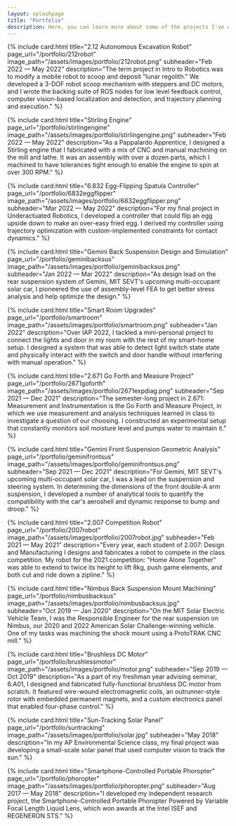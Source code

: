 ```yaml
---
layout: splashpage
title: "Portfolio"
description: Here, you can learn more about some of the projects I've worked on for engineering teams and classes, as well as my personal projects.
---
```



{% include card.html
    title="2.12 Autonomous Excavation Robot"
    page_url="/portfolio/212robot"
    image_path="/assets/images/portfolio/212robot.png"
    subheader="Feb 2022 — May 2022"
    description="The term project in Intro to Robotics was to modify a mobile robot to scoop and deposit \"lunar regolith.\" We developed a 3-DOF robot scoop mechanism with steppers and DC motors, and I wrote the backing suite of ROS nodes for low level feedback control, computer vision-based localization and detection, and trajectory planning and execution."
%}

{% include card.html
    title="Stirling Engine"
    page_url="/portfolio/stirlingengine"
    image_path="/assets/images/portfolio/stirlingengine.png"
    subheader="Feb 2022 — May 2022"
    description="As a Pappalardo Apprentice, I designed a Stirling engine that I fabricated with a mix of CNC and manual machining on the mill and lathe. It was an assembly with over a dozen parts, which I machined to have tolerances tight enough to enable the engine to spin at over 300 RPM."
%}

{% include card.html
    title="6.832 Egg-Flipping Spatula Controller"
    page_url="/portfolio/6832eggflipper"
    image_path="/assets/images/portfolio/6832eggflipper.png"
    subheader="Mar 2022 — May 2022"
    description="For my final project in Underactuated Robotics, I developed a controller that could flip an egg upside down to make an over-easy fried egg. I derived my controller using trajectory optimization with custom-implemented constraints for contact dynamics."
%}

{% include card.html
    title="Gemini Back Suspension Design and Simulation"
    page_url="/portfolio/geminibacksus"
    image_path="/assets/images/portfolio/geminibacksus.png"
    subheader="Jan 2022 — Mar 2022"
    description="As design lead on the rear suspension system of Gemini, MIT SEVT's upcoming multi-occupant solar car, I pioneered the use of assembly-level FEA to get better stress analysis and help optimize the design."
%}

{% include card.html
    title="Smart Room Upgrades"
    page_url="/portfolio/smartroom"
    image_path="/assets/images/portfolio/smartroom.png"
    subheader="Jan 2022"
    description="Over IAP 2022, I tackled a mini-personal project to connect the lights and door in my room with the rest of my smart-home setup. I designed a system that was able to detect light switch state state and physically interact with the switch and door handle without interfering with manual operation."
%}

{% include card.html
    title="2.671 Go Forth and Measure Project"
    page_url="/portfolio/2671goforth"
    image_path="/assets/images/portfolio/2671expdiag.png"
    subheader="Sep 2021 — Dec 2021"
    description="The semester-long project in 2.671: Measurement and Instrumentation is the Go Forth and Measure Project, in which we use measurement and analysis techniques learned in class to investigate a question of our choosing. I constructed an experimental setup that constantly monitors soil moisture level and pumps water to maintain it."
%}

{% include card.html
    title="Gemini Front Suspension Geometric Analysis"
    page_url="/portfolio/geminifrontsus"
    image_path="/assets/images/portfolio/geminifrontsus.png"
    subheader="Sep 2021 — Dec 2021"
    description="For Gemini, MIT SEVT's upcoming multi-occupant solar car, I was a lead on the suspension and steering system. In determining the dimensions of the front double-A arm suspension, I developed a number of analytical tools to quantify the compatibility with the car's aeroshell and dynamic response to bump and droop."
%}

{% include card.html
    title="2.007 Competition Robot"
    page_url="/portfolio/2007robot"
    image_path="/assets/images/portfolio/2007robot.jpg"
    subheader="Feb 2021 — May 2021"
    description="Every year, each student of 2.007: Design and Manufacturing I designs and fabricates a robot to compete in the class competition. My robot for the 2021 competition: \"Home Alone Together\" was able to extend to twice its height to lift 8kg, push game elements, and both cut and ride down a zipline."
%}

{% include card.html
    title="Nimbus Back Suspension Mount Machining"
    page_url="/portfolio/nimbusbacksus"
    image_path="/assets/images/portfolio/nimbusbacksus.jpg"
    subheader="Oct 2019 — Jan 2020"
    description="On the MIT Solar Electric Vehicle Team, I was the Responsible Engineer for the rear suspension on Nimbus, our 2020 and 2022 American Solar Challenge-winning vehicle. One of my tasks was machining the shock mount using a ProtoTRAK CNC mill."
%}

{% include card.html
    title="Brushless DC Motor"
    page_url="/portfolio/brushlessmotor"
    image_path="/assets/images/portfolio/motor.png"
    subheader="Sep 2019 — Oct 2019"
    description="As a part of my freshman year advising seminar, 6.A01, I designed and fabricated fully-functional brushless DC motor from scratch. It featured wire-wound electromagnetic coils, an outrunner-style rotor with embedded permanent magnets, and a custom electronics panel that enabled four-phase control."
%}

{% include card.html
    title="Sun-Tracking Solar Panel"
    page_url="/portfolio/suntracking"
    image_path="/assets/images/portfolio/solar.jpg"
    subheader="May 2018"
    description="In my AP Environmental Science class, my final project was developing a small-scale solar panel that used computer vision to track the sun."
%}

{% include card.html
    title="Smartphone-Controlled Portable Phoropter"
    page_url="/portfolio/phoropter"
    image_path="/assets/images/portfolio/phoropter.png"
    subheader="Aug 2017 — May 2018"
    description="I developed my independent research project, the Smartphone-Controlled Portable Phoropter Powered by Variable Focal Length Liquid Lens, which won awards at the Intel ISEF and REGENERON STS."
%}

<!-- {% include card.html
    title="NarwhalDashboard"
    page_url="/portfolio/narwhaldashboard"
    image_path="/assets/images/portfolio/nardash.png"
    subheader="Aug 2018 — Jun 2019"
    description="I developed a custom, web-socket based web dashboard for robot communication as Head of Controls on my FIRST Robotics Competition Team."
%} -->

<!-- {% include card.html
    title="FRC Team 3128's Website"
    page_url="/portfolio/frc3128website"
    image_path="/assets/images/portfolio/team3128.png"
    subheader="Mar 2016 — Jun 2019"
    description="I built and maintained the website for my high school's FIRST Robotics Competition team from scratch in HTML/CSS/JS using Jekyll."
%} -->